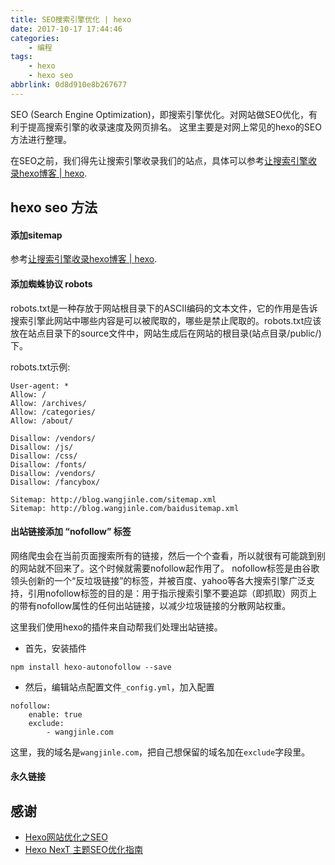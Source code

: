 ```yaml
---
title: SEO搜索引擎优化 | hexo
date: 2017-10-17 17:44:46
categories:
    - 编程
tags:
    - hexo
    - hexo seo
abbrlink: 0d8d910e8b267677
---
```


SEO (Search Engine Optimization)，即搜索引擎优化。对网站做SEO优化，有利于提高搜索引擎的收录速度及网页排名。
这里主要是对网上常见的hexo的SEO方法进行整理。

在SEO之前，我们得先让搜索引擎收录我们的站点，具体可以参考[让搜索引擎收录hexo博客 | hexo](http://blog.wangjinle.com/posts/27104d21b87c0633.html).

## hexo seo 方法

#### 添加sitemap

参考[让搜索引擎收录hexo博客 | hexo](http://blog.wangjinle.com/posts/27104d21b87c0633.html).

#### 添加蜘蛛协议 robots

robots.txt是一种存放于网站根目录下的ASCII编码的文本文件，它的作用是告诉搜索引擎此网站中哪些内容是可以被爬取的，哪些是禁止爬取的。robots.txt应该放在站点目录下的source文件中，网站生成后在网站的根目录(站点目录/public/)下。

robots.txt示例:
```
User-agent: *
Allow: /
Allow: /archives/
Allow: /categories/
Allow: /about/

Disallow: /vendors/
Disallow: /js/
Disallow: /css/
Disallow: /fonts/
Disallow: /vendors/
Disallow: /fancybox/

Sitemap: http://blog.wangjinle.com/sitemap.xml
Sitemap: http://blog.wangjinle.com/baidusitemap.xml
```

#### 出站链接添加 “nofollow” 标签

网络爬虫会在当前页面搜索所有的链接，然后一个个查看，所以就很有可能跳到别的网站就不回来了。这个时候就需要nofollow起作用了。
nofollow标签是由谷歌领头创新的一个“反垃圾链接”的标签，并被百度、yahoo等各大搜索引擎广泛支持，引用nofollow标签的目的是：用于指示搜索引擎不要追踪（即抓取）网页上的带有nofollow属性的任何出站链接，以减少垃圾链接的分散网站权重。

这里我们使用hexo的插件来自动帮我们处理出站链接。

* 首先，安装插件
```
npm install hexo-autonofollow --save
```

* 然后，编辑站点配置文件`_config.yml`，加入配置
```
nofollow:
    enable: true
    exclude:
        - wangjinle.com
```
这里，我的域名是`wangjinle.com`，把自己想保留的域名加在`exclude`字段里。

#### 永久链接


## 感谢

* [Hexo网站优化之SEO](http://www.jeyzhang.com/hexo-website-seo.html)
* [Hexo NexT 主题SEO优化指南](https://blog.paddings.cn/2016/08/16/blog/Hexo-NexT-SEO/)

